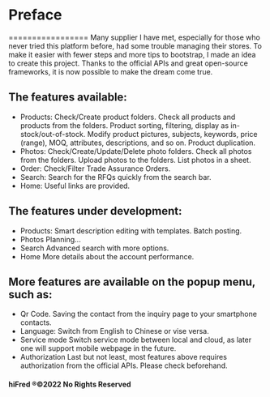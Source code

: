 # Preface
=================
Many supplier I have met, especially for those who never tried this platform before, had some trouble managing their stores.
To make it easier with fewer steps and more tips to bootstrap, I made an idea to create this project.
Thanks to the official APIs and great open-source frameworks, it is now possible to make the dream come true.

## The features available:
- Products:
    Check/Create product folders.
    Check all products and products from the folders.
    Product sorting, filtering, display as in-stock/out-of-stock.
    Modify product pictures, subjects, keywords, price (range), MOQ, attributes, descriptions, and so on.
    Product duplication.
- Photos:
    Check/Create/Update/Delete photo folders.
    Check all photos from the folders.
    Upload photos to the folders.
    List photos in a sheet.
- Order:
    Check/Filter Trade Assurance Orders.
- Search:
    Search for the RFQs quickly from the search bar.
- Home:
    Useful links are provided.

## The features under development:
- Products:
    Smart description editing with templates.
    Batch posting.
- Photos
    Planning...
- Search
    Advanced search with more options.
- Home
    More details about the account performance.

## More features are available on the popup menu, such as:
- Qr Code.
    Saving the contact from the inquiry page to your smartphone contacts.
- Language:
    Switch from English to Chinese or vise versa.
- Service mode
    Switch service mode between local and cloud, as later one will support mobile webpage in the future.
- Authorization
    Last but not least, most features above requires authorization from the official APIs. Please check beforehand.

#### hiFred ®©2022 No Rights Reserved
